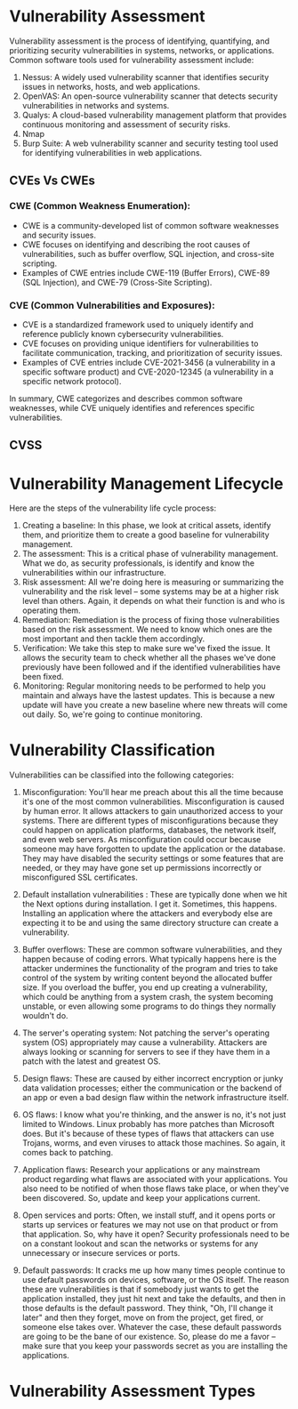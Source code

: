 # Vulnerability Assessment
Vulnerability assessment is the process of identifying, quantifying, and prioritizing security vulnerabilities in systems, networks, or applications. Common software tools used for vulnerability assessment include:

1. Nessus: A widely used vulnerability scanner that identifies security issues in networks, hosts, and web applications.
2. OpenVAS: An open-source vulnerability scanner that detects security vulnerabilities in networks and systems.
3. Qualys: A cloud-based vulnerability management platform that provides continuous monitoring and assessment of security risks.
4. Nmap
5. Burp Suite: A web vulnerability scanner and security testing tool used for identifying vulnerabilities in web applications.

## CVEs Vs CWEs

### CWE (Common Weakness Enumeration):
- CWE is a community-developed list of common software weaknesses and security issues.
- CWE focuses on identifying and describing the root causes of vulnerabilities, such as buffer overflow, SQL injection, and cross-site scripting.
- Examples of CWE entries include CWE-119 (Buffer Errors), CWE-89 (SQL Injection), and CWE-79 (Cross-Site Scripting).

### CVE (Common Vulnerabilities and Exposures):
- CVE is a standardized framework used to uniquely identify and reference publicly known cybersecurity vulnerabilities.
- CVE focuses on providing unique identifiers for vulnerabilities to facilitate communication, tracking, and prioritization of security issues.
- Examples of CVE entries include CVE-2021-3456 (a vulnerability in a specific software product) and CVE-2020-12345 (a vulnerability in a specific network protocol).

In summary, CWE categorizes and describes common software weaknesses, while CVE uniquely identifies and references specific vulnerabilities. 

## CVSS

# Vulnerability Management Lifecycle
Here are the steps of the vulnerability life cycle process:

1. Creating a baseline: In this phase, we look at critical assets, identify them, and prioritize them to create a good baseline for vulnerability management.
2. The assessment: This is a critical phase of vulnerability management. What we do, as security professionals, is identify and know the vulnerabilities within our infrastructure.
3. Risk assessment: All we're doing here is measuring or summarizing the vulnerability and the risk level – some systems may be at a higher risk level than others. Again, it depends on what their function is and who is operating them.
4. Remediation: Remediation is the process of fixing those vulnerabilities based on the risk assessment. We need to know which ones are the most important and then tackle them accordingly.
5. Verification: We take this step to make sure we've fixed the issue. It allows the security team to check whether all the phases we've done previously have been followed and if the identified vulnerabilities have been fixed.
6. Monitoring: Regular monitoring needs to be performed to help you maintain and always have the lastest updates. This is because a new update will have you create a new baseline where new threats will come out daily. So, we're going to continue monitoring.

# Vulnerability Classification
Vulnerabilities can be classified into the following categories:

1. Misconfiguration: You'll hear me preach about this all the time because it's one of the most common vulnerabilities. Misconfiguration is caused by human error. It allows attackers to gain unauthorized access to your systems. There are different types of misconfigurations because they could happen on application platforms, databases, the network itself, and even web servers. As misconfiguration could occur because someone may have forgotten to update the application or the database. They may have disabled the security settings or some features that are needed, or they may have gone set up permissions incorrectly or misconfigured SSL certificates.

2. Default installation vulnerabilities : These are typically done when we hit the Next options during installation. I get it. Sometimes, this happens. Installing an application where the attackers and everybody else are expecting it to be and using the same directory structure can create a vulnerability.

3. Buffer overflows: These are common software vulnerabilities, and they happen because of coding errors. What typically happens here is the attacker undermines the functionality of the program and tries to take control of the system by writing content beyond the allocated buffer size. If you overload the buffer, you end up creating a vulnerability, which could be anything from a system crash, the system becoming unstable, or even allowing some programs to do things they normally wouldn't do.

4. The server's operating system: Not patching the server's operating system (OS) appropriately may cause a vulnerability. Attackers are always looking or scanning for servers to see if they have them in a patch with the latest and greatest OS.

5. Design flaws: These are caused by either incorrect encryption or junky data validation processes; either the communication or the backend of an app or even a bad design flaw within the network infrastructure itself.

6. OS flaws: I know what you're thinking, and the answer is no, it's not just limited to Windows. Linux probably has more patches than Microsoft does. But it's because of these types of flaws that attackers can use Trojans, worms, and even viruses to attack those machines. So again, it comes back to patching.

7. Application flaws: Research your applications or any mainstream product regarding what flaws are associated with your applications. You also need to be notified of when those flaws take place, or when they've been discovered. So, update and keep your applications current.

8. Open services and ports: Often, we install stuff, and it opens ports or starts up services or features we may not use on that product or from that application. So, why have it open? Security professionals need to be on a constant lookout and scan the networks or systems for any unnecessary or insecure services or ports.

9. Default passwords: It cracks me up how many times people continue to use default passwords on devices, software, or the OS itself. The reason these are vulnerabilities is that if somebody just wants to get the application installed, they just hit next and take the defaults, and then in those defaults is the default password. They think, "Oh, I'll change it later" and then they forget, move on from the project, get fired, or someone else takes over. Whatever the case, these default passwords are going to be the bane of our existence. So, please do me a favor – make sure that you keep your passwords secret as you are installing the applications.

# Vulnerability Assessment Types

